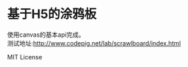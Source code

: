 基于H5的涂鸦板
====
使用canvas的基本api完成。<br>
测试地址:http://www.codepig.net/lab/scrawlboard/index.html

MIT License
